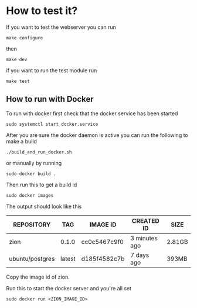 # How to test it?

If you want to test the webserver you can run

```shell
make configure 
```

then

```shell
make dev
```

if you want to run the test module run

```shell
make test
```

## How to run with Docker

To run with docker first check that the docker service has been started

```shell
sudo systemctl start docker.service
```

After you are sure the docker daemon is active you can run the following to make a build

```shell
./build_and_run_docker.sh
```

or manually by running

```shell
sudo docker build .
```

Then run this to get a build id

```shell
sudo docker images
```

The output should look like this

| REPOSITORY         | TAG     | IMAGE ID     | CREATED ID    | SIZE |
|--------------------|---------|--------------|---------------|------|
| zion               | 0.1.0   | cc0c5467c9f0 | 3 minutes ago | 2.81GB
| ubuntu/postgres    |  latest | d185f4582c7b |  7 days ago   |  393MB

Copy the image id of zion.

Run this to start the docker server and you're all set

```shell
sudo docker run <ZION_IMAGE_ID>
```
